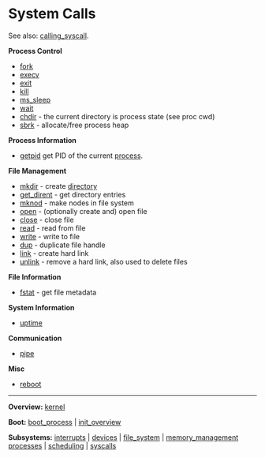# System Calls

See also: [calling_syscall](calling_syscall.md).


**Process Control**
- [fork](fork.md)
- [execv](execv.md)
- [exit](exit.md)
- [kill](kill.md)
- [ms_sleep](ms_sleep.md)
- [wait](wait.md)
- [chdir](chdir.md) - the current directory is process state (see proc cwd)
- [sbrk](sbrk.md) - allocate/free process heap

**Process Information**
- [getpid](getpid.md) get PID of the current [process](../processes/processes.md).

**File Management**
- [mkdir](mkdir.md) - create [directory](file_system/directory.md)
- [get_dirent](get_dirent.md) - get directory entries
- [mknod](mknod.md) - make nodes in file system
- [open](open.md) - (optionally create and) open file
- [close](close.md) - close file
- [read](read.md) - read from file
- [write](write.md) - write to file
- [dup](dup.md) - duplicate file handle 
- [link](link.md) - create hard link
- [unlink](unlink.md) - remove a hard link, also used to delete files

**File Information**
- [fstat](fstat.md) - get file metadata

**System Information**
- [uptime](uptime.md)

**Communication**
- [pipe](pipe.md)

**Misc**
- [reboot](reboot.md)


---
**Overview:** [kernel](../kernel.md)

**Boot:** [boot_process](../overview/boot_process.md) | [init_overview](../overview/init_overview.md)

**Subsystems:** [interrupts](../interrupts/interrupts.md) | [devices](../devices.md) | [file_system](file_system.md) | [memory_management](../mm/memory_management.md)
[processes](../processes/processes.md) | [scheduling](../processes/scheduling.md) | [syscalls](../syscalls.md)

